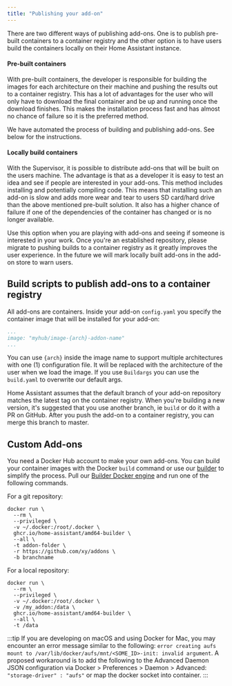```yaml
---
title: "Publishing your add-on"
---
```


There are two different ways of publishing add-ons. One is to publish pre-built containers to a container registry and the other option is to have users build the containers locally on their Home Assistant instance.

#### Pre-built containers

With pre-built containers, the developer is responsible for building the images for each architecture on their machine and pushing the results out to a container registry. This has a lot of advantages for the user who will only have to download the final container and be up and running once the download finishes. This makes the installation process fast and has almost no chance of failure so it is the preferred method.

We have automated the process of building and publishing add-ons. See below for the instructions.

#### Locally build containers

With the Supervisor, it is possible to distribute add-ons that will be built on the users machine. The advantage is that as a developer it is easy to test an idea and see if people are interested in your add-ons. This method includes installing and potentially compiling code. This means that installing such an add-on is slow and adds more wear and tear to users SD card/hard drive than the above mentioned pre-built solution. It also has a higher chance of failure if one of the dependencies of the container has changed or is no longer available.

Use this option when you are playing with add-ons and seeing if someone is interested in your work. Once you're an established repository, please migrate to pushing builds to a container registry as it greatly improves the user experience. In the future we will mark locally built add-ons in the add-on store to warn users.

## Build scripts to publish add-ons to a container registry

All add-ons are containers. Inside your add-on `config.yaml` you specify the container image that will be installed for your add-on:

```yaml
...
image: "myhub/image-{arch}-addon-name"
...
```

You can use `{arch}` inside the image name to support multiple architectures with one (1) configuration file. It will be replaced with the architecture of the user when we load the image. If you use `Buildargs` you can use the `build.yaml` to overwrite our default args.

Home Assistant assumes that the default branch of your add-on repository matches the latest tag on the container registry. When you're building a new version, it's suggested that you use another branch, ie `build` or do it with a PR on GitHub. After you push the add-on to a container registry, you can merge this branch to master.

## Custom Add-ons

You need a Docker Hub account to make your own add-ons. You can build your container images with the Docker `build` command or use our [builder] to simplify the process. Pull our [Builder Docker engine][builder] and run one of the following commands.

For a git repository:

```shell
docker run \
  --rm \
  --privileged \
  -v ~/.docker:/root/.docker \
  ghcr.io/home-assistant/amd64-builder \
  --all \
  -t addon-folder \
  -r https://github.com/xy/addons \
  -b branchname
```

For a local repository:

```shell
docker run \
  --rm \
  --privileged \
  -v ~/.docker:/root/.docker \
  -v /my_addon:/data \
  ghcr.io/home-assistant/amd64-builder \
  --all \
  -t /data
```

:::tip
If you are developing on macOS and using Docker for Mac, you may encounter an error message similar to the following: `error creating aufs mount to /var/lib/docker/aufs/mnt/<SOME_ID>-init: invalid argument`. A proposed workaround is to add the following to the Advanced Daemon JSON configuration via Docker > Preferences > Daemon > Advanced: `"storage-driver" : "aufs"` or map the docker socket into container.
:::

[builder]: https://github.com/home-assistant/builder
